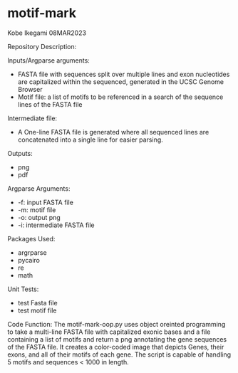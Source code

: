 # motif-mark

Kobe Ikegami
08MAR2023

Repository Description:

Inputs/Argparse arguments:
- FASTA file with sequences split over multiple lines and exon nucleotides are capitalized within the sequenced, generated in the UCSC Genome Browser
- Motif file: a list of motifs to be referenced in a search of the sequence lines of the FASTA file

Intermediate file:
- A One-line FASTA file is generated where all sequenced lines are concatenated into a single line for easier parsing.

Outputs:
- png
- pdf

Argparse Arguments:
- -f: input FASTA file
- -m: motif file
- -o: output png
- -i: intermediate FASTA file

Packages Used:
- argrparse
- pycairo
- re
- math

Unit Tests:
- test Fasta file
- test motif file

Code Function:
The motif-mark-oop.py uses object oreinted programming to take a multi-line FASTA file with capitalized exonic bases and a file containing a list of motifs and return a png annotating the gene sequences of the FASTA file. It creates a color-coded image that depicts Genes, their exons, and all of their motifs of each gene. The script is capable of handling 5 motifs and sequences < 1000 in length. 
